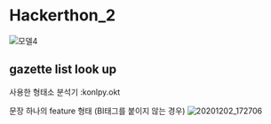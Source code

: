 # Hackerthon_2
![모델4](https://user-images.githubusercontent.com/29290885/100847751-8c2da200-34c3-11eb-8673-9daed0303f66.png)

## **gazette list look up**

사용한 형태소 분석기 :konlpy.okt

문장 하나의 feature 형태  (BI태그를 붙이지 않는 경우)
![20201202_172706](https://user-images.githubusercontent.com/29290885/100848040-efb7cf80-34c3-11eb-98aa-a93cd4d47896.png)


